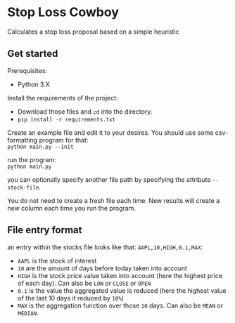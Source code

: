 # Stop Loss Cowboy
Calculates a stop loss proposal based on a simple heuristic

## Get started
Prerequisites:
- Python 3.X

Install the requirements of the project:
- Download those files and `cd` into the directory.
- `pip install -r requirements.txt`

Create an example file and edit it to your desires. You should use
some csv-formatting program for that: <br />
`python main.py --init`

run the program: <br />
`python main.py`

you can optionally specify another file path by specifying the attribute
`--stock-file`.

You do not need to create a fresh file each time. New results will create a new column
each time you run the program.

## File entry format
an entry within the stocks file looks like that:
`AAPL,10,HIGH,0.1,MAX`:
- `AAPL` is the stock of interest
- `10` are the amount of days before today taken into account
- `HIGH` is the stock price value taken into account (here the highest price of each day). Can also be `LOW` or `CLOSE` or `OPEN`
- `0.1` is the value the aggregated value is reduced (here the highest value of the last 10 days it reduced by `10%`)
- `MAX` is the aggregation function over those `10` days. Can also be `MEAN` or `MEDIAN`.